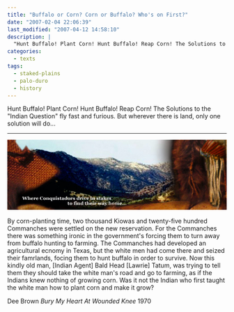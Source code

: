 ```yaml
---
title: "Buffalo or Corn? Corn or Buffalo? Who's on First?"
date: "2007-02-04 22:06:39"
last_modified: "2007-04-12 14:58:10"
description: |
  "Hunt Buffalo! Plant Corn! Hunt Buffalo! Reap Corn! The Solutions to the "Indian Question" fly fast and furious. But wherever there is land, only one solution will do..."
categories:
  - texts
tags:
  - staked-plains
  - palo-duro
  - history   
---
```

Hunt Buffalo! Plant Corn! Hunt Buffalo! Reap Corn! The Solutions to the "Indian Question" fly fast and furious. But wherever there is land, only one solution will do...
***
![Decorative Image](/images/gallery/section_9.jpg)

By corn-planting time, two thousand Kiowas and twenty-five hundred Commanches were settled on the new reservation. For the Commanches there was something ironic in the government's forcing them to turn away from buffalo hunting to farming. The Commanches had developed an agricultural ecnomy in Texas, but the white men had come there and seized their famrlands, focing them to hunt buffalo in order to survive. Now this kindly old man, [Indian Agent] Bald Head [Lawrie] Tatum, was trying to tell them they should take the white man's road and go to farming, as if the Indians knew nothing of growing corn. Was it not the Indian who first taught the white man how to plant corn and make it grow?

Dee Brown
_Bury My Heart At Wounded Knee_
1970
